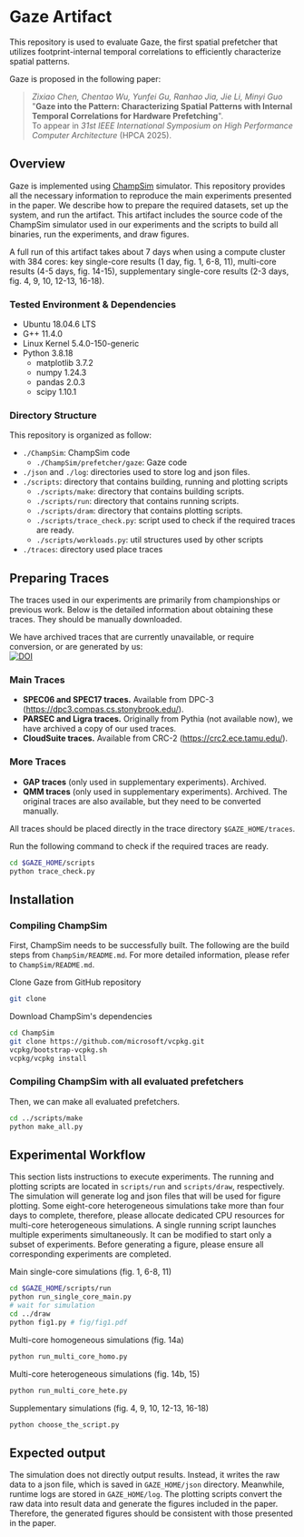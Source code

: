# Gaze Artifact

This repository is used to evaluate Gaze, the first spatial prefetcher that utilizes footprint-internal temporal correlations to efficiently characterize spatial patterns. 

Gaze is proposed in the following paper:
>*Zixiao Chen, Chentao Wu, Yunfei Gu, Ranhao Jia, Jie Li, Minyi Guo*\
>"**Gaze into the Pattern: Characterizing Spatial Patterns with Internal Temporal Correlations for Hardware Prefetching**".\
>To appear in _31st IEEE International Symposium on High Performance Computer Architecture_ (HPCA 2025).

## Overview

Gaze is implemented using [ChampSim](https://github.com/ChampSim/ChampSim) simulator.
This repository provides all the necessary information to reproduce the main experiments presented in the paper. We describe how to prepare the required datasets, set up the system, and run the artifact. This artifact includes the source code of the ChampSim simulator used in our experiments and the scripts to build all binaries, run the experiments, and draw figures. 

A full run of this artifact takes about 7 days when using a compute cluster with 384 cores: key single-core results (1 day, fig. 1, 6-8, 11), multi-core results (4-5 days, fig. 14-15), supplementary single-core results (2-3 days, fig. 4, 9, 10, 12-13, 16-18).

### Tested Environment & Dependencies

- Ubuntu 18.04.6 LTS
- G++ 11.4.0
- Linux Kernel 5.4.0-150-generic
- Python 3.8.18
  - matplotlib 3.7.2
  - numpy 1.24.3
  - pandas 2.0.3
  - scipy 1.10.1


### Directory Structure

This repository is organized as follow:
- `./ChampSim`: ChampSim code
  - `./ChampSim/prefetcher/gaze`: Gaze code
- `./json` and `./log`: directories used to store log and json files.
- `./scripts`: directory that contains building, running and plotting scripts
  - `./scripts/make`: directory that contains building scripts.
  - `./scripts/run`: directory that contains running scripts.
  - `./scripts/dram`: directory that contains plotting scripts.
  - `./scripts/trace_check.py`: script used to check if the required traces are ready.
  - `./scripts/workloads.py`: util structures used by other scripts
- `./traces`: directory used place traces

## Preparing Traces

The traces used in our experiments are primarily from championships or previous work. Below is the detailed information about obtaining these traces. They should be manually downloaded. 

We have archived traces that are currently unavailable, or require conversion, or are generated by us:\
[![DOI](https://zenodo.org/badge/DOI/10.5281/zenodo.14252372.svg)](https://doi.org/10.5281/zenodo.14252372)
 
### Main Traces
- **SPEC06 and SPEC17 traces.** Available from DPC-3 (https://dpc3.compas.cs.stonybrook.edu/).
- **PARSEC and Ligra traces.** Originally from Pythia (not available now), we have archived a copy of our used traces.
- **CloudSuite traces.** Available from CRC-2 (https://crc2.ece.tamu.edu/).

### More Traces
- **GAP traces** (only used in supplementary experiments). Archived.
- **QMM traces** (only used in supplementary experiments). Archived. The original traces are also available, but they need to be converted manually. 


All traces should be placed directly in the trace directory `$GAZE_HOME/traces`.

Run the following command to check if the required traces are ready.

```bash
cd $GAZE_HOME/scripts   
python trace_check.py
```


## Installation

### Compiling ChampSim
First, ChampSim needs to be successfully built. The following are the build steps from `ChampSim/README.md`. For more detailed information, please refer to `ChampSim/README.md`.


Clone Gaze from GitHub repository
 
```bash
git clone   
```


Download ChampSim's dependencies
```bash
cd ChampSim
git clone https://github.com/microsoft/vcpkg.git
vcpkg/bootstrap-vcpkg.sh
vcpkg/vcpkg install
```  

### Compiling ChampSim with all evaluated prefetchers

Then, we can make all evaluated prefetchers.
```bash
cd ../scripts/make
python make_all.py
```

## Experimental Workflow
This section lists instructions to execute experiments. 
The running and plotting scripts are located in `scripts/run` and `scripts/draw`, respectively.
The simulation will generate log and json files that will be used for figure plotting.
Some eight-core heterogeneous simulations take more than four days to complete, therefore, please allocate dedicated CPU resources for multi-core heterogeneous simulations.
A single running script launches multiple experiments simultaneously. It can be modified to start only a subset of experiments. 
Before generating a figure, please ensure all corresponding experiments are completed.

Main single-core simulations (fig. 1, 6-8, 11)
```bash
cd $GAZE_HOME/scripts/run
python run_single_core_main.py
# wait for simulation
cd ../draw
python fig1.py # fig/fig1.pdf
```


Multi-core homogeneous simulations (fig. 14a)
```bash
python run_multi_core_homo.py
```


Multi-core heterogeneous simulations (fig. 14b, 15)
```bash
python run_multi_core_hete.py
```

Supplementary simulations (fig. 4, 9, 10, 12-13, 16-18)
```bash
python choose_the_script.py 
```

## Expected output 

The simulation does not directly output results. Instead, it writes the raw data to a json file, which is saved in `GAZE_HOME/json` directory. Meanwhile, runtime logs are stored in `GAZE_HOME/log`.
The plotting scripts convert the raw data into result data and generate the figures included in the paper.
Therefore, the generated figures should be consistent with those presented in the paper.
